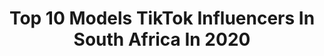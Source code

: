 ---
title: Top 10 Models TikTok Influencers In South Africa In 2020
description: >-
  Find top models TikTok influencers in South Africa in 2020. Most popular hashtags: #quarantine #duet #greenscreen #challenge.
platform: TikTok
profiles:
  - username: "alice_orion"
    fullname: >-
      Alice
    location: "South Africa"
    followers: 10200
    engagement: 775
    commentsToLikes: 0.071331
    id: ck81s4qyfpyye0j7886nifkep
    verified: false
    hashtags: "#greenscreen, #mugshawtys, #athomewithme, #singer"
  - username: "dinaadonay"
    fullname: >-
      Dina
    location: "South Africa"
    followers: 129688
    engagement: 948
    commentsToLikes: 0.018589
    id: ck8fc4n7v6ii80j78qd975qbu
    verified: false
    hashtags: "#quarantinelife, #comedy, #quarantine, #foryoupage"
  - username: "kylehenry_97"
    fullname: >-
      kylevt97
    location: "South Africa"
    followers: 2617
    engagement: 892
    commentsToLikes: 0.027658
    id: cka6l9z6x2axi0i78yw53uo7w
    verified: false
    hashtags: "#hospital, #heymom, #pacorabanne, #bored"
  - username: "akshaydabz"
    fullname: >-
      A.Dabz
    location: "South Africa"
    followers: 3323
    engagement: 789
    commentsToLikes: 0.031254
    id: cka0rnv93htlz0i781r1gg3qm
    verified: false
    hashtags: "#chestpress, #handstand, #thisisme, #menswear"
  - username: "ummokalex"
    fullname: >-
      Alex Amsinck
    location: "South Africa"
    followers: 3374
    engagement: 558
    commentsToLikes: 0.025605
    id: cka0odi1z39gb0i78ydamvovk
    verified: false
    hashtags: "#fart, #toiletpaper, #bussin, #studentlife"
  - username: "mr.passy"
    fullname: >-
      Mr.passy
    location: "South Africa"
    followers: 58886
    engagement: 786
    commentsToLikes: 0.024166
    id: cka8g8rya5k070i78yrii4tvn
    verified: false
    hashtags: "#pochettedalbum, #menfashion, #fashionmen, #glowupforreal"
  - username: "kevrain"
    fullname: >-
      Kevin Narain
    location: "South Africa"
    followers: 75471
    engagement: 1290
    commentsToLikes: 0.048437
    id: ck80oa9fmgal20j78eocstdaf
    verified: false
    hashtags: "#nofyp, #dangerouscity, #facefilters, #boringtime"
  - username: "missjomorrison"
    fullname: >-
      Business Coach
    location: "South Africa"
    followers: 15481
    engagement: 820
    commentsToLikes: 0.027065
    id: ck9dsedrq7t0z0j788b3n25s7
    verified: false
    hashtags: "#socialmediatips, #storyofmylife, #tiktok, #diyvideos"
  - username: "jamiepcargarage"
    fullname: >-
      jamierosspenfold
    location: "South Africa"
    followers: 5357
    engagement: 687
    commentsToLikes: 0.030895
    id: cka0lxdhhstjn0i7842apa8h8
    verified: false
    hashtags: "#bugattichiron, #boost, #save, #flame"
  - username: "qwabetwins"
    fullname: >-
      Official.qwabetwins
    location: "South Africa"
    followers: 34352
    engagement: 870
    commentsToLikes: 0.020034
    id: ckac5siqsdizk0i78vj2sfahl
    verified: false
    hashtags: "#world, #songofhope, #style, #model"
---